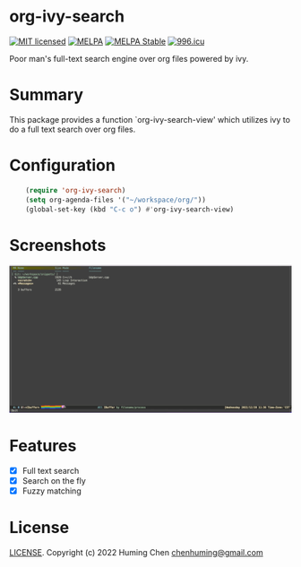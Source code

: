 # org-ivy-search

[![MIT licensed](https://img.shields.io/badge/license-GPLv3-blue.svg)](COPYING.md)
[![MELPA](https://melpa.org/packages/org-ivy-search-badge.svg)](https://melpa.org/#/org-ivy-search)
[![MELPA Stable](https://stable.melpa.org/packages/org-ivy-search-badge.svg)](https://stable.melpa.org/#/org-ivy-search)
[![996.icu](https://img.shields.io/badge/link-996.icu-red.svg)](https://996.icu)

Poor man's full-text search engine over org files powered by ivy.

# Summary
This package provides a function `org-ivy-search-view' which utilizes ivy to
do a full text search over org files.

# Configuration

```lisp
    (require 'org-ivy-search)
    (setq org-agenda-files '("~/workspace/org/"))
    (global-set-key (kbd "C-c o") #'org-ivy-search-view)
```

# Screenshots

![org-ivy-search-screenshot.gif](org-ivy-search-screenshot.gif)

# Features

- [x] Full text search
- [x] Search on the fly
- [x] Fuzzy matching

# License

[LICENSE](LICENSE). Copyright (c) 2022 Huming Chen <chenhuming@gmail.com>
